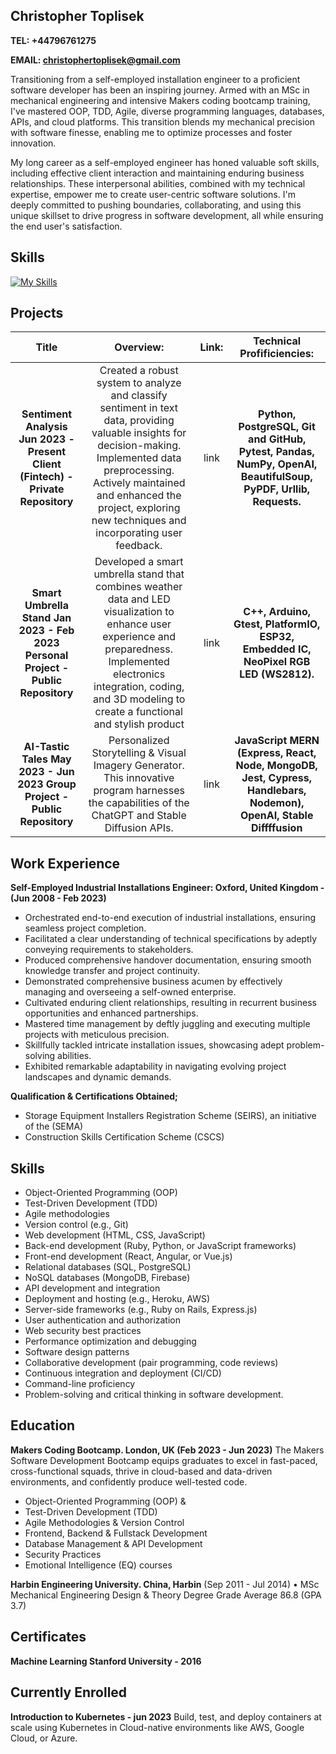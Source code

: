 ## Christopher Toplisek
**TEL: +44796761275**

**EMAIL: christophertoplisek@gmail.com**

Transitioning from a self-employed installation engineer to a proficient software developer has been an inspiring journey. Armed with an MSc in mechanical engineering and intensive Makers coding bootcamp training, I've mastered OOP, TDD, Agile, diverse programming languages, databases, APIs, and cloud platforms. This transition blends my mechanical precision with software finesse, enabling me to optimize processes and foster innovation.

My long career as a self-employed engineer has honed valuable soft skills, including effective client interaction and maintaining enduring business relationships. These interpersonal abilities, combined with my technical expertise, empower me to create user-centric software solutions. I'm deeply committed to pushing boundaries, collaborating, and using this unique skillset to drive progress in software development, all while ensuring the end user's satisfaction.

## Skills
[![My Skills](https://skillicons.dev/icons?i=js,html,css,python,aws,bootstrap,cpp,docker,arduino,express,flask,firebase,git,github,ai,jest,kubernetes,matlab,mongodb,mysql,nodejs,postgres,postman,raspberrypi,react,ruby,sqlite,sketchup,svg,unity,vscode,webpack)](https://skillicons.dev)

## Projects

| **Title** | **Overview:** | **Link:** | **Technical Profificiencies:** |
|:---:|:---:|:---:|:---:|
| **Sentiment Analysis Jun 2023 - Present Client (Fintech) - Private Repository** | Created a robust system to analyze and classify sentiment in text data, providing valuable insights for decision-making. Implemented data preprocessing. Actively maintained and enhanced the project, exploring new techniques and incorporating user feedback. | link | **Python, PostgreSQL, Git and GitHub, Pytest, Pandas, NumPy, OpenAI, BeautifulSoup, PyPDF, Urllib, Requests.** |
| **Smart Umbrella Stand Jan 2023 - Feb 2023 Personal Project - Public Repository** | Developed a smart umbrella stand  that combines weather data and LED visualization to enhance user experience and preparedness. Implemented electronics integration, coding, and 3D modeling to create a functional and stylish product | link | **C++, Arduino, Gtest, PlatformIO, ESP32, Embedded IC, NeoPixel RGB LED (WS2812).** |
| **AI-Tastic Tales May 2023 - Jun 2023 Group Project - Public Repository** | Personalized Storytelling & Visual Imagery Generator. This innovative program harnesses the capabilities of the ChatGPT and Stable Diffusion APIs. | link | **JavaScript MERN (Express, React, Node, MongoDB, Jest, Cypress, Handlebars, Nodemon), OpenAI, Stable Diffffusion** |

## Work Experience

**Self-Employed Industrial Installations Engineer: Oxford, United Kingdom - (Jun 2008 - Feb 2023)**
- Orchestrated end-to-end execution of industrial installations, ensuring seamless project completion.
- Facilitated a clear understanding of technical specifications by adeptly conveying requirements to stakeholders.
- Produced comprehensive handover documentation, ensuring smooth knowledge transfer and project continuity.
- Demonstrated comprehensive business acumen by effectively managing and overseeing a self-owned enterprise.
- Cultivated enduring client relationships, resulting in recurrent business opportunities and enhanced partnerships.
- Mastered time management by deftly juggling and executing multiple projects with meticulous precision.
- Skillfully tackled intricate installation issues, showcasing adept problem-solving abilities.
- Exhibited remarkable adaptability in navigating evolving project landscapes and dynamic demands.

**Qualification & Certifications Obtained;**
-  Storage Equipment Installers Registration Scheme (SEIRS), an initiative of the (SEMA)
-  Construction Skills Certification Scheme (CSCS)

## Skills

-  Object-Oriented Programming (OOP)
-  Test-Driven Development (TDD)
-  Agile methodologies
-  Version control (e.g., Git)
-  Web development (HTML, CSS, JavaScript)
-  Back-end development (Ruby, Python, or JavaScript frameworks)
-  Front-end development (React, Angular, or Vue.js)
-  Relational databases (SQL, PostgreSQL)
-  NoSQL databases (MongoDB, Firebase)
-  API development and integration
-  Deployment and hosting (e.g., Heroku, AWS)
-  Server-side frameworks (e.g., Ruby on Rails, Express.js)
-  User authentication and authorization
-  Web security best practices
-  Performance optimization and debugging
-  Software design patterns
-  Collaborative development (pair programming, code reviews)
-  Continuous integration and deployment (CI/CD)
-  Command-line proficiency
-  Problem-solving and critical thinking in software development.


## Education

**Makers Coding Bootcamp. London, UK (Feb 2023 - Jun 2023)**
The Makers Software Development Bootcamp equips graduates to excel in fast-paced, cross-functional squads, thrive in cloud-based and data-driven environments, and confidently produce well-tested code.
- Object-Oriented Programming (OOP) &
- Test-Driven Development (TDD)
- Agile Methodologies & Version Control
- Frontend, Backend & Fullstack Development
- Database Management & API Development
- Security Practices
- Emotional Intelligence (EQ) courses

**Harbin Engineering University. China, Harbin**
(Sep 2011 - Jul 2014) • MSc Mechanical Engineering Design & Theory
Degree Grade Average 86.8 (GPA 3.7) 

## Certificates

**Machine Learning Stanford University - 2016**

## Currently Enrolled

**Introduction to Kubernetes - jun 2023**
Build, test, and deploy containers at scale using Kubernetes in Cloud-native environments like AWS, Google Cloud, or Azure.
